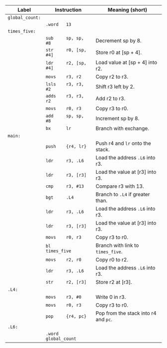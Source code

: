 | Label | Instruction | Meaning (short) |
| --- | --- | --- |
|`global_count:`| |
| |        `.word   13`|  |
|`times_five:`| |
| |`sub     sp, sp, #8`| Decrement sp by 8. |
| |`str     r0, [sp, #4]`| Store r0 at [sp + 4]. |
| |`ldr     r2, [sp, #4]`| Load value at [sp + 4] into r2. |
| |`movs    r3, r2`| Copy r2 to r3. |
| |`lsls    r3, r3, #2`| Shift r3 left by 2. |
| |`adds    r3, r3, r2`| Add r2 to r3. |
| |`movs    r0, r3`| Copy r3 to r0. |
| |`add     sp, sp, #8`| Increment sp by 8. |
| |`bx      lr`| Branch with exchange. |
|`main:`| |
| |`push    {r4, lr}`| Push r4 and `lr` onto the stack. |
| |`ldr     r3, .L6`| Load the address `.L6` into r3. |
| |`ldr     r3, [r3]`| Load the value at [r3] into r3. |
| |`cmp     r3, #13`| Compare r3 with 13. |
| |`bgt     .L4`| Branch to `.L4` if greater than. |
| |`ldr     r3, .L6`| Load the address `.L6` into r3. |
| |`ldr     r3, [r3]`| Load the value at [r3] into r3. |
| |`movs    r0, r3`| Copy r3 to r0. |
| |`bl      times_five`| Branch with link to `times_five`. |
| |`movs    r2, r0`| Copy r0 to r2. |
| |`ldr     r3, .L6`| Load the address `.L6` into r3. |
| |`str     r2, [r3]`| Store r2 at [r3]. |
|`.L4:`| | |
| |`movs    r3, #0`| Write 0 in r3. |
| |`movs    r0, r3`| Copy r3 to r0. |
| |`pop     {r4, pc}`| Pop from the stack into r4 and `pc`.|
|`.L6:`| |
| |`.word   global_count`|  |
